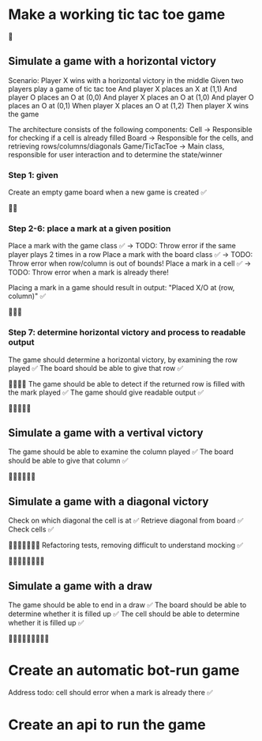 # Make a working tic tac toe game

🍅
## Simulate a game with a horizontal victory

Scenario: Player X wins with a horizontal victory in the middle
	Given two players play a game of tic tac toe
    And player X places an X at (1,1)
    And player O places an O at (0,0)
    And player X places an O at (1,0)
    And player O places an O at (0,1)
	When player X places an O at (1,2)
    Then player X wins the game

The architecture consists of the following components:
Cell -> Responsible for checking if a cell is already filled
Board -> Responsible for the cells, and retrieving rows/columns/diagonals
Game/TicTacToe -> Main class, responsible for user interaction and to determine the state/winner

### Step 1: given
Create an empty game board when a new game is created ✅

🍅🍅
### Step 2-6: place a mark at a given position
Place a mark with the game class ✅ -> TODO: Throw error if the same player plays 2 times in a row
Place a mark with the board class ✅ -> TODO: Throw error when row/column is out of bounds!
Place a mark in a cell ✅ -> TODO: Throw error when a mark is already there!

Placing a mark in a game should result in output: "Placed X/O at (row, column)" ✅

🍅🍅🍅
### Step 7: determine horizontal victory and process to readable output
The game should determine a horizontal victory, by examining the row played ✅
The board should be able to give that row ✅

🍅🍅🍅🍅
The game should be able to detect if the returned row is filled with the mark played ✅
The game should give readable output ✅

🍅🍅🍅🍅🍅
## Simulate a game with a vertival victory
The game should be able to examine the column played ✅
The board should be able to give that column ✅

🍅🍅🍅🍅🍅🍅
## Simulate a game with a diagonal victory
Check on which diagonal the cell is at ✅
Retrieve diagonal from board ✅
Check cells ✅

🍅🍅🍅🍅🍅🍅🍅
Refactoring tests, removing difficult to understand mocking ✅

🍅🍅🍅🍅🍅🍅🍅🍅
## Simulate a game with a draw
The game should be able to end in a draw ✅
The board should be able to determine whether it is filled up ✅
The cell should be able to determine whether it is filled up ✅

🍅🍅🍅🍅🍅🍅🍅🍅🍅
# Create an automatic bot-run game
Address todo: cell should error when a mark is already there ✅

# Create an api to run the game